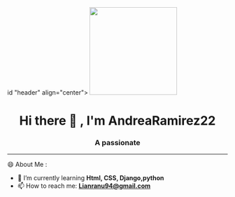 <div> id "header" align="center">
    <img src="https://media.giphy.com/media/3oKIPnAiaMCws8nOsE/giphy.gif" width="200">
    <h1 align="center"> Hi there 👋 , I'm AndreaRamirez22 </h1>
    <h3 align="center"> A passionate </h3>
</div>


---

😄 About Me : 

- 🌱 I’m currently learning  **Html, CSS, Django,python**
- 📫 How to reach me: **Lianranu94@gmail.com**

